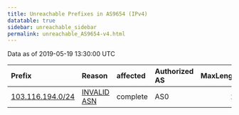 ```yaml
---
title: Unreachable Prefixes in AS9654 (IPv4)
datatable: true
sidebar: unreachable_sidebar
permalink: unreachable_AS9654-v4.html
---
```


Data as of 2019-05-19 13:30:00 UTC


<div class="datatable-begin"></div>

| Prefix                                                     | Reason                                                                                                 | affected   | Authorized AS   |   MaxLength | Anchor                                       |   unreachable /24s |
|:-----------------------------------------------------------|:-------------------------------------------------------------------------------------------------------|:-----------|:----------------|------------:|:---------------------------------------------|-------------------:|
| [103.116.194.0/24](https://stat.ripe.net/103.116.194.0/24) | [INVALID ASN](https://rpki-validator.ripe.net/announcement-preview?asn=AS9654&prefix=103.116.194.0/24) | complete   | AS0             |          24 | [APNIC](unreachable_APNIC_RPKI_Root-v4.html) |                  1 |

<div class="datatable-end"></div>